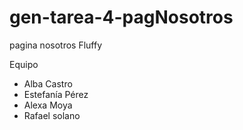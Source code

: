 # gen-tarea-4-pagNosotros
pagina nosotros Fluffy

Equipo 
 - Alba Castro
- Estefanía Pérez
- Alexa Moya
- Rafael solano